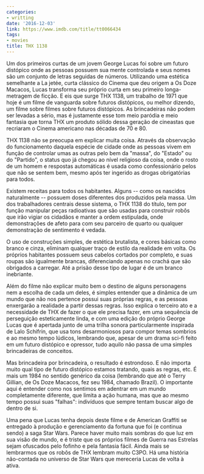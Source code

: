 ```yaml
---
categories:
- writting
date: '2016-12-03'
link: https://www.imdb.com/title/tt0066434
tags:
- movies
title: THX 1138
---
```


Um dos primeiros curtas de um jovem George Lucas foi sobre um futuro distópico onde as pessoas possuem sua mente controlada e seus nomes são um conjunto de letras seguidas de números. Utilizando uma estética semelhante a La jetée, curta clássico do Cinema que deu origem a Os Doze Macacos, Lucas transforma seu próprio curta em seu primeiro longa-metragem de ficção. E eis que surge THX 1138, um trabalho de 1971 que hoje é um filme de vanguarda sobre futuros distópicos, ou melhor dizendo, um filme sobre filmes sobre futuros distópicos. As brincadeiras não podem ser levadas a sério, mas é justamente esse tom meio paródia e meio fantasia que torna THX um produto sólido dessa geração de cineastas que recriaram o Cinema americano nas décadas de 70 e 80.

THX 1138 não se preocupa em explicar muita coisa. Através da observação do funcionamento daquela espécie de cidade onde as pessoas vivem em função de controlar umas as outras pelo bem da "massa", do "Estado" ou do "Partido", o status quo já chegou ao nível religioso da coisa, onde o rosto de um homem e respostas automáticas é usada como confessionário pelos que não se sentem bem, mesmo após ter ingerido as drogas obrigatórias para todos.

Existem receitas para todos os habitantes. Alguns -- como os nascidos naturalmente -- possuem doses diferentes dos produzidos pela massa. Um dos trabalhadores centrais desse sistema, o THX 1138 do título, tem por função manipular peças radioativas que são usadas para construir robôs que irão vigiar os cidadãos e manter a ordem estipulada, onde demonstrações de afeto para com seu parceiro de quarto ou qualquer demonstração de sentimento é vedada.

O uso de construções simples, de estética brutalista, e cores básicas como branco e cinza, eliminam qualquer traço de estilo da realidade em volta. Os próprios habitantes possuem seus cabelos cortados por completo, e suas roupas são igualmente brancas, diferenciando apenas no crachá que são obrigados a carregar. Até a prisão desse tipo de lugar é de um branco inebriante.

Além do filme não explicar muito bem o destino de alguns personagens nem a escolha de cada um deles, é simples entender que a dinâmica de um mundo que não nos pertence possui suas próprias regras, e as pessoas enxergarão a realidade a partir dessas regras. Isso explica o terceiro ato e a necessidade de THX de fazer o que ele precisa fazer, em uma sequência de perseguição esteticamente linda, e com uma edição do próprio George Lucas que é apertada junto de uma trilha sonora particularmente inspirada de Lalo Schifrin, que usa tons desarmoniosos para compor temas sombrios e ao mesmo tempo lúdicos, lembrando que, apesar de um drama sci-fi feito em um futuro distópico e opressor, tudo aquilo não passa de uma simples brincadeiras de conceitos.

Mas brincadeira por brincadeira, o resultado é estrondoso. E não importa muito qual tipo de futuro distópico estamos tratando, quais as regras, etc. É mais um 1984 no sentido genérico da coisa (lembrando que até o Terry Gillian, de Os Doze Macacos, fez seu 1984, chamado Brazil). O importante aqui é entender como nos sentimos em adentrar em um mundo completamente diferente, que limita a ação humana, mas que ao mesmo tempo possui suas "falhas": indivíduos que sempre tentam buscar algo de dentro de si.

Uma pena que Lucas tenha depois deste filme e de American Graffiti se entregado à produção e gerenciamento da fortuna que foi (e continua sendo) a saga Star Wars. Parece haver muito mais sombras do que luz em sua visão de mundo, e é triste que os próprios filmes de Guerra nas Estrelas sejam ofuscados pelo fofinho e pela fantasia fácil. Ainda mais se lembrarmos que os robôs de THX lembram muito C3PO. Há uma história não-contada no universo de Star Wars que mereceria Lucas de volta à ativa.